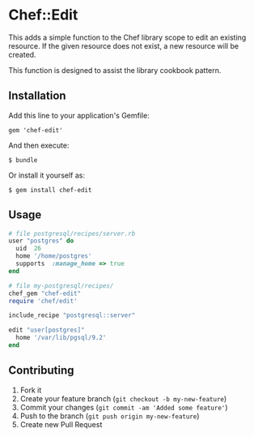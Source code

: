 # Chef::Edit

This adds a simple function to the Chef library scope to
edit an existing resource. If the given resource does not exist, 
a new resource will be created.

This function is designed to assist the library cookbook pattern.

## Installation

Add this line to your application's Gemfile:

    gem 'chef-edit'

And then execute:

    $ bundle

Or install it yourself as:

    $ gem install chef-edit

## Usage

```Ruby
# file postgresql/recipes/server.rb
user "postgres" do
  uid  26
  home '/home/postgres'
  supports  :manage_home => true
end

# file my-postgresql/recipes/
chef_gem "chef-edit"
require 'chef/edit'

include_recipe "postgresql::server"

edit "user[postgres]"
  home '/var/lib/pgsql/9.2'
end

```


## Contributing

1. Fork it
2. Create your feature branch (`git checkout -b my-new-feature`)
3. Commit your changes (`git commit -am 'Added some feature'`)
4. Push to the branch (`git push origin my-new-feature`)
5. Create new Pull Request
